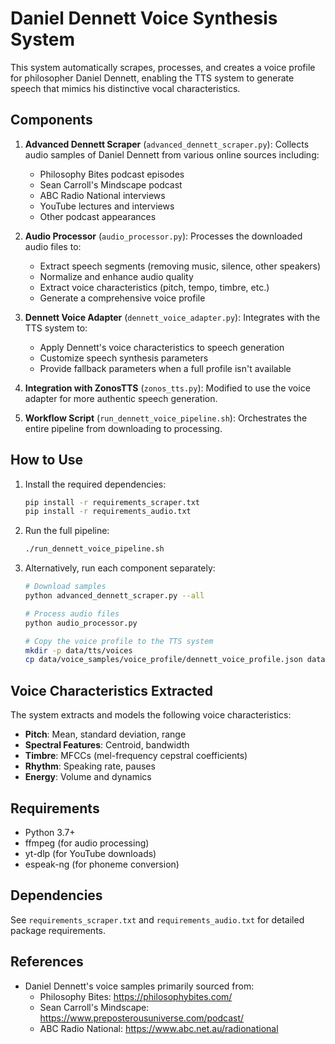 # Daniel Dennett Voice Synthesis System

This system automatically scrapes, processes, and creates a voice profile for philosopher Daniel Dennett, enabling the TTS system to generate speech that mimics his distinctive vocal characteristics.

## Components

1. **Advanced Dennett Scraper** (`advanced_dennett_scraper.py`): Collects audio samples of Daniel Dennett from various online sources including:
   - Philosophy Bites podcast episodes
   - Sean Carroll's Mindscape podcast
   - ABC Radio National interviews
   - YouTube lectures and interviews
   - Other podcast appearances

2. **Audio Processor** (`audio_processor.py`): Processes the downloaded audio files to:
   - Extract speech segments (removing music, silence, other speakers)
   - Normalize and enhance audio quality
   - Extract voice characteristics (pitch, tempo, timbre, etc.)
   - Generate a comprehensive voice profile

3. **Dennett Voice Adapter** (`dennett_voice_adapter.py`): Integrates with the TTS system to:
   - Apply Dennett's voice characteristics to speech generation
   - Customize speech synthesis parameters
   - Provide fallback parameters when a full profile isn't available

4. **Integration with ZonosTTS** (`zonos_tts.py`): Modified to use the voice adapter for more authentic speech generation.

5. **Workflow Script** (`run_dennett_voice_pipeline.sh`): Orchestrates the entire pipeline from downloading to processing.

## How to Use

1. Install the required dependencies:
   ```bash
   pip install -r requirements_scraper.txt
   pip install -r requirements_audio.txt
   ```

2. Run the full pipeline:
   ```bash
   ./run_dennett_voice_pipeline.sh
   ```

3. Alternatively, run each component separately:
   ```bash
   # Download samples
   python advanced_dennett_scraper.py --all
   
   # Process audio files
   python audio_processor.py
   
   # Copy the voice profile to the TTS system
   mkdir -p data/tts/voices
   cp data/voice_samples/voice_profile/dennett_voice_profile.json data/tts/voices/dennett.json
   ```

## Voice Characteristics Extracted

The system extracts and models the following voice characteristics:

- **Pitch**: Mean, standard deviation, range
- **Spectral Features**: Centroid, bandwidth
- **Timbre**: MFCCs (mel-frequency cepstral coefficients)
- **Rhythm**: Speaking rate, pauses
- **Energy**: Volume and dynamics

## Requirements

- Python 3.7+
- ffmpeg (for audio processing)
- yt-dlp (for YouTube downloads)
- espeak-ng (for phoneme conversion)

## Dependencies

See `requirements_scraper.txt` and `requirements_audio.txt` for detailed package requirements.

## References

- Daniel Dennett's voice samples primarily sourced from:
  - Philosophy Bites: https://philosophybites.com/
  - Sean Carroll's Mindscape: https://www.preposterousuniverse.com/podcast/
  - ABC Radio National: https://www.abc.net.au/radionational 